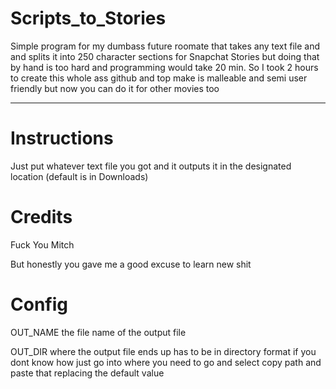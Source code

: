 # Scripts_to_Stories
Simple program for my dumbass future roomate that takes any text file and and splits it into 250 character sections for Snapchat Stories
but doing that by hand is too hard and programming would take 20 min. So I took 2 hours to create this whole ass github and top make is malleable and semi user friendly
but now you can do it for other movies too

--------------------------------------------
# Instructions
Just put whatever text file you got and it outputs it in the designated location (default is in Downloads)


# Credits

Fuck You Mitch

But honestly you gave me a good excuse to learn new shit

# Config
OUT_NAME the file name of the output file 

OUT_DIR where the output file ends up has to be in directory format if you dont know how just go into where you need to go 
and select copy path and paste that replacing the default value 
